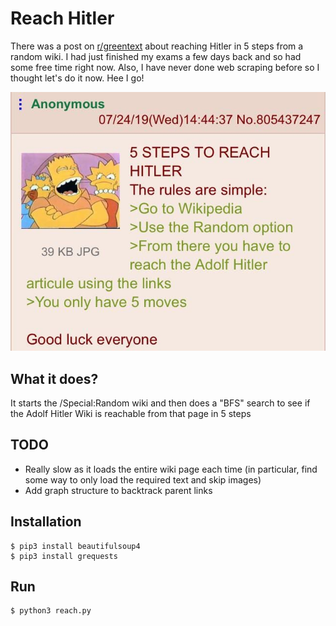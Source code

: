 # Reach Hitler

There was a post on [r/greentext](https://www.reddit.com/r/greentext/comments/cop674/anon_plays_a_game/) about reaching Hitler in 5 steps from a random wiki. 
I had just finished my exams a few days back and so had some free time right now.
Also, I have never done web scraping before so I thought let's do it now. Hee I go!

![greentext](greentext.jpg)

## What it does?
It starts the /Special:Random wiki and then does a "BFS" search to see if the Adolf Hitler Wiki is reachable from that page in 5 steps

## TODO
* Really slow as it loads the entire wiki page each time (in particular, find some way to only load the required text and skip images)
* Add graph structure to backtrack parent links

## Installation
```shell
$ pip3 install beautifulsoup4
$ pip3 install grequests
```

## Run
```shell
$ python3 reach.py
```
